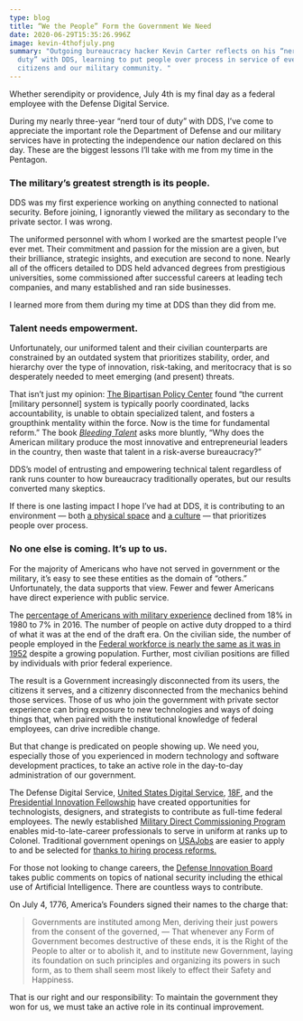 ```yaml
---
type: blog
title: “We the People” Form the Government We Need
date: 2020-06-29T15:35:26.996Z
image: kevin-4thofjuly.png
summary: "Outgoing bureaucracy hacker Kevin Carter reflects on his “nerd tour of
  duty” with DDS, learning to put people over process in service of everyday
  citizens and our military community. "
---
```

Whether serendipity or providence, July 4th is my final day as a federal employee with the Defense Digital Service.

During my nearly three-year “nerd tour of duty” with DDS, I’ve come to appreciate the important role the Department of Defense and our military services have in protecting the independence our nation declared on this day. These are the biggest lessons I’ll take with me from my time in the Pentagon.

### The military’s greatest strength is its people.

DDS was my first experience working on anything connected to national security. Before joining, I ignorantly viewed the military as secondary to the private sector. I was wrong.

The uniformed personnel with whom I worked are the smartest people I’ve ever met. Their commitment and passion for the mission are a given, but their brilliance, strategic insights, and execution are second to none. Nearly all of the officers detailed to DDS held advanced degrees from prestigious universities, some commissioned after successful careers at leading tech companies, and many established and ran side businesses.

I learned more from them during my time at DDS than they did from me.

### Talent needs empowerment.

Unfortunately, our uniformed talent and their civilian counterparts are constrained by an outdated system that prioritizes stability, order, and hierarchy over the type of innovation, risk-taking, and meritocracy that is so desperately needed to meet emerging (and present) threats.

That isn’t just my opinion: [The Bipartisan Policy Center](https://bipartisanpolicy.org/wp-content/uploads/2019/03/BPC-Defense-Building-A-FAST-Force.pdf) found “the current \[military personnel] system is typically poorly coordinated, lacks accountability, is unable to obtain specialized talent, and fosters a groupthink mentality within the force. Now is the time for fundamental reform.” The book *[Bleeding Talent](https://www.nytimes.com/2013/01/06/business/bleeding-talent-sees-a-military-management-mess.html)* asks more bluntly, “Why does the American military produce the most innovative and entrepreneurial leaders in the country, then waste that talent in a risk-averse bureaucracy?”

DDS’s model of entrusting and empowering technical talent regardless of rank runs counter to how bureaucracy traditionally operates, but our results converted many skeptics.

If there is one lasting impact I hope I’ve had at DDS, it is contributing to an environment — both [a physical space](https://magazines.augusta.edu/2019/07/29/at-a-place-called-tatooine/) and [a culture](https://www.wired.com/story/pentagon-dream-team-tech-savvy-soldiers/) — that prioritizes people over process.

### No one else is coming. It’s up to us.

For the majority of Americans who have not served in government or the military, it’s easy to see these entities as the domain of “others.” Unfortunately, the data supports that view. Fewer and fewer Americans have direct experience with public service.

The [percentage of Americans with military experience](https://www.pewresearch.org/fact-tank/2017/11/10/the-changing-face-of-americas-veteran-population/) declined from 18% in 1980 to 7% in 2016. The number of people on active duty dropped to a third of what it was at the end of the draft era. On the civilian side, the number of people employed in the [Federal workforce is nearly the same as it was in 1952](https://www.opm.gov/policy-data-oversight/data-analysis-documentation/federal-employment-reports/historical-tables/executive-branch-civilian-employment-since-1940/) despite a growing population. Further, most civilian positions are filled by individuals with prior federal experience.

The result is a Government increasingly disconnected from its users, the citizens it serves, and a citizenry disconnected from the mechanics behind those services. Those of us who join the government with private sector experience can bring exposure to new technologies and ways of doing things that, when paired with the institutional knowledge of federal employees, can drive incredible change.

But that change is predicated on people showing up. We need you, especially those of you experienced in modern technology and software development practices, to take an active role in the day-to-day administration of our government.

The Defense Digital Service, [United States Digital Service](https://www.usds.gov/apply), [18F](https://18f.gsa.gov), and the [Presidential Innovation Fellowship](https://presidentialinnovationfellows.gov) have created opportunities for technologists, designers, and strategists to contribute as full-time federal employees. The newly established [Military Direct Commissioning Program](https://www.goarmy.com/army-cyber/cyber-direct-commissioning-program.html) enables mid-to-late-career professionals to serve in uniform at ranks up to Colonel. Traditional government openings on [USAJobs](https://www.usajobs.gov) are easier to apply to and be selected for [thanks to hiring process reforms.](https://smeqa.usds.gov)

For those not looking to change careers, the [Defense Innovation Board](https://innovation.defense.gov/Meetings/) takes public comments on topics of national security including the ethical use of Artificial Intelligence. There are countless ways to contribute.

On July 4, 1776, America’s Founders signed their names to the charge that:

> Governments are instituted among Men, deriving their just powers from the consent of the governed, — That whenever any Form of Government becomes destructive of these ends, it is the Right of the People to alter or to abolish it, and to institute new Government, laying its foundation on such principles and organizing its powers in such form, as to them shall seem most likely to effect their Safety and Happiness.

That is our right and our responsibility: To maintain the government they won for us, we must take an active role in its continual improvement.